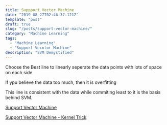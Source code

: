```yaml
---
title: Suppport Vector Machine
date: "2019-08-27T02:46:37.121Z"
template: "post"
draft: true
slug: "/posts/support-vector-machine/"
category: "Machine Learning"
tags:
  - "Machine Learning"
  - "Support Vecotor Machine"
description: "SVM Demystified"
---
```


Choose the Best line to linearly seperate the data points with lots of space on each side

If ypu believe the data too much, then it is overfitting

This line is consistent with the data while commiting least to it is the basis behind SVM.

[Support Vector Machine](https://www.youtube.com/watch?v=nQ4YHUkaD_Q)

[Support Vector Machine - Kernel Trick](https://www.youtube.com/watch?v=vMmG_7JcfIc)
